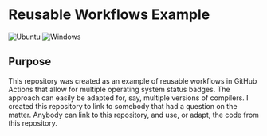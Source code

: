 # Reusable Workflows Example
![Ubuntu](https://github.com/rickydodd/reusable-workflows-example/actions/workflows/ubuntu-latest.yml/badge.svg)
![Windows](https://github.com/rickydodd/reusable-workflows-example/actions/workflows/windows-latest.yml/badge.svg)

## Purpose
This repository was created as an example of reusable workflows in GitHub Actions that allow for multiple operating system status badges. The approach can easily be adapted for, say, multiple versions of compilers. I created this repository to link to somebody that had a question on the matter. Anybody can link to this repository, and use, or adapt, the code from this repository.
